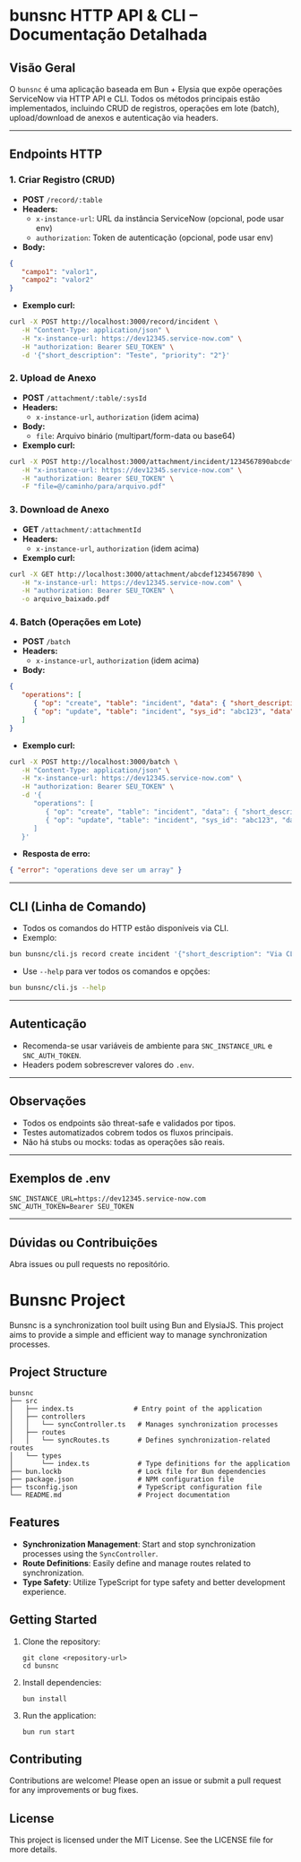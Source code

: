 # bunsnc HTTP API & CLI – Documentação Detalhada

## Visão Geral

O `bunsnc` é uma aplicação baseada em Bun + Elysia que expõe operações ServiceNow via HTTP API e CLI. Todos os métodos principais estão implementados, incluindo CRUD de registros, operações em lote (batch), upload/download de anexos e autenticação via headers.

---

## Endpoints HTTP

### 1. Criar Registro (CRUD)
- **POST** `/record/:table`
- **Headers:**
   - `x-instance-url`: URL da instância ServiceNow (opcional, pode usar env)
   - `authorization`: Token de autenticação (opcional, pode usar env)
- **Body:**
```json
{
   "campo1": "valor1",
   "campo2": "valor2"
}
```
- **Exemplo curl:**
```sh
curl -X POST http://localhost:3000/record/incident \
   -H "Content-Type: application/json" \
   -H "x-instance-url: https://dev12345.service-now.com" \
   -H "authorization: Bearer SEU_TOKEN" \
   -d '{"short_description": "Teste", "priority": "2"}'
```

### 2. Upload de Anexo
- **POST** `/attachment/:table/:sysId`
- **Headers:**
   - `x-instance-url`, `authorization` (idem acima)
- **Body:**
   - `file`: Arquivo binário (multipart/form-data ou base64)
- **Exemplo curl:**
```sh
curl -X POST http://localhost:3000/attachment/incident/1234567890abcdef \
   -H "x-instance-url: https://dev12345.service-now.com" \
   -H "authorization: Bearer SEU_TOKEN" \
   -F "file=@/caminho/para/arquivo.pdf"
```

### 3. Download de Anexo
- **GET** `/attachment/:attachmentId`
- **Headers:**
   - `x-instance-url`, `authorization` (idem acima)
- **Exemplo curl:**
```sh
curl -X GET http://localhost:3000/attachment/abcdef1234567890 \
   -H "x-instance-url: https://dev12345.service-now.com" \
   -H "authorization: Bearer SEU_TOKEN" \
   -o arquivo_baixado.pdf
```

### 4. Batch (Operações em Lote)
- **POST** `/batch`
- **Headers:**
   - `x-instance-url`, `authorization` (idem acima)
- **Body:**
```json
{
   "operations": [
      { "op": "create", "table": "incident", "data": { "short_description": "Teste batch" } },
      { "op": "update", "table": "incident", "sys_id": "abc123", "data": { "priority": "1" } }
   ]
}
```
- **Exemplo curl:**
```sh
curl -X POST http://localhost:3000/batch \
   -H "Content-Type: application/json" \
   -H "x-instance-url: https://dev12345.service-now.com" \
   -H "authorization: Bearer SEU_TOKEN" \
   -d '{
      "operations": [
         { "op": "create", "table": "incident", "data": { "short_description": "Teste batch" } },
         { "op": "update", "table": "incident", "sys_id": "abc123", "data": { "priority": "1" } }
      ]
   }'
```
- **Resposta de erro:**
```json
{ "error": "operations deve ser um array" }
```

---

## CLI (Linha de Comando)

- Todos os comandos do HTTP estão disponíveis via CLI.
- Exemplo:
```sh
bun bunsnc/cli.js record create incident '{"short_description": "Via CLI"}'
```
- Use `--help` para ver todos os comandos e opções:
```sh
bun bunsnc/cli.js --help
```

---

## Autenticação
- Recomenda-se usar variáveis de ambiente para `SNC_INSTANCE_URL` e `SNC_AUTH_TOKEN`.
- Headers podem sobrescrever valores do `.env`.

---

## Observações
- Todos os endpoints são threat-safe e validados por tipos.
- Testes automatizados cobrem todos os fluxos principais.
- Não há stubs ou mocks: todas as operações são reais.

---

## Exemplos de .env
```
SNC_INSTANCE_URL=https://dev12345.service-now.com
SNC_AUTH_TOKEN=Bearer SEU_TOKEN
```

---

## Dúvidas ou Contribuições
Abra issues ou pull requests no repositório.
# Bunsnc Project

Bunsnc is a synchronization tool built using Bun and ElysiaJS. This project aims to provide a simple and efficient way to manage synchronization processes.

## Project Structure

```
bunsnc
├── src
│   ├── index.ts               # Entry point of the application
│   ├── controllers
│   │   └── syncController.ts   # Manages synchronization processes
│   ├── routes
│   │   └── syncRoutes.ts       # Defines synchronization-related routes
│   └── types
│       └── index.ts            # Type definitions for the application
├── bun.lockb                   # Lock file for Bun dependencies
├── package.json                # NPM configuration file
├── tsconfig.json               # TypeScript configuration file
└── README.md                   # Project documentation
```

## Features

- **Synchronization Management**: Start and stop synchronization processes using the `SyncController`.
- **Route Definitions**: Easily define and manage routes related to synchronization.
- **Type Safety**: Utilize TypeScript for type safety and better development experience.

## Getting Started

1. Clone the repository:
   ```
   git clone <repository-url>
   cd bunsnc
   ```

2. Install dependencies:
   ```
   bun install
   ```

3. Run the application:
   ```
   bun run start
   ```

## Contributing

Contributions are welcome! Please open an issue or submit a pull request for any improvements or bug fixes.

## License

This project is licensed under the MIT License. See the LICENSE file for more details.